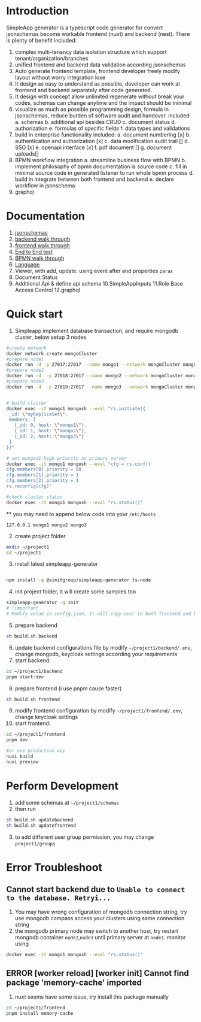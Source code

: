 # Introduction
SimpleApp generator is a typescript code generator for convert jsonschemas become workable frontend (nuxt) and backend (nest). There is plenty of benefit included:
1. complex multi-tenancy data isolation structure which support tenant/organization/branches
2. unified frontend and backend data validation according jsonschemas
3. Auto generate frontend template, frontend developer freely modify layout without worry integration lose
4. It design as easy to understand as possible, developer can work at frontend and backend separately after code generated.
5. It design with concept allow unlimited regenerate without break your codes, schemas can change anytime and the impact should be minimal
6. visualize as much as possible programming design, formula in jsonschemas, reduce burden of software audit and handover. included
  a. schemas
  b. additional api besides CRUD
  c. document status
  d. authorization
  e. formulas of specific fields
  f. data types and validations
7. build in enterprise functionality included:
  a. document numbering [x]
  b. authentication and authorization [x]
  c. data modification audit trail []
  d. SSO [x]
  e. openapi interface [x]
  f. pdf document []
  g. document uploads[]
8. BPMN workflow integration
  a. streamline business flow with BPMN
  b. implement philosophy of bpmn documentation is source code
  c. fill in minimal source code in generated listener to run whole bpmn process
  d. build in integrate between both frontend and backend
  e. declare workflow in jsonschema
9. graphql 

# Documentation
1. [jsonschemas](./docs/jsonschema.md)
2. [backend walk through](./docs/backend.md)
3. [frontend walk through](./docs/frontend.md)
4. [End to End test](./docs/test.md)
5. [BPMN walk through](./docs/bpmn.md)
6. [Language](./doc/language.md)
7. Viewer, with add, update. using event after and properties `paras`
8. Document Status
9. Additional Api & define api schema
10.SimpleAppInputs
11.Role Base Access Control
12.graphql


# Quick start
1. Simpleapp implement database transaction, and require mongodb cluster, below setup 3 nodes
```sh
#create network
docker network create mongoCluster
#prepare node1
docker run -d -p 27017:27017 --name mongo1 --network mongoCluster mongo:6 mongod --replSet myReplicaSet --bind_ip localhost,mongo1
#prepare node2
docker run -d  -p 27018:27017 --name mongo2 --network mongoCluster mongo:6 mongod --replSet myReplicaSet --bind_ip localhost,mongo2
#prepare node3
docker run -d  -p 27019:27017 --name mongo3 --network mongoCluster mongo:6 mongod --replSet myReplicaSet --bind_ip localhost,mongo3


# build cluster
docker exec -it mongo1 mongosh --eval "rs.initiate({
 _id: \"myReplicaSet\",
 members: [
   {_id: 0, host: \"mongo1\"},
   {_id: 1, host: \"mongo2\"},
   {_id: 2, host: \"mongo3\"}
 ]
})"

# set mongod1 high priority as primary server
docker exec -it mongo1 mongosh --eval "cfg = rs.conf()
cfg.members[0].priority = 50
cfg.members[1].priority = 1
cfg.members[2].priority = 1
rs.reconfig(cfg)"

#check cluster status
docker exec -it mongo1 mongosh --eval "rs.status()"

```

** you may need to append below code into your `/etc/hosts`
```
127.0.0.1 mongo1 mongo2 mongo3
```



2. create project folder
```sh
mkdir ~/project1
cd ~/project1
```
3. install latest simpleapp-generator
```sh

npm install -g @simitgroup/simpleapp-generator ts-node
```
4. init project folder, it will create some samples too
```sh
simpleapp-generator -g init
# !important
# Modify value in config.json, it will copy over to both frontend and backend .env
```

5. prepare backend
```sh
sh build.sh backend
```
6. update backend configurations file by modify `~/project1/backend/.env`, change mongodb, keycloak settings according your requirements
7. start backend:
```sh
cd ~/project1/backend
pnpm start:dev
```

8. prepare frontend (i use pnpm cause faster)
```sh
sh build.sh frontend
```
9. modify frontend configuration by modify `~/project1/frontend/.env`, change keycloak settings
10. start frontend:
```sh
cd ~/project1/frontend
pnpm dev

#or use production way
nuxi build
nuxi preview
```


# Perform Development
1. add some schemas at `~/project1/schemas`
2. then run 
```sh
sh build.sh updatebackend
sh build.sh updatefrontend
```
3. to add different user group permission, you may change `project1/groups`



# Error Troubleshoot

## Cannot start backend due to `Unable to connect to the database. Retryi...`
1. You may have wrong configuration of mongodb connection string, try use mongodb compass access your clusters using same connection string
2. the mongodb primary node may switch to another host, try restart mongodb container `node2`,`node3` until primary server at `node1`. monitor using 
```sh
docker exec -it mongo1 mongosh --eval "rs.status()"
```


## ERROR  [worker reload] [worker init] Cannot find package 'memory-cache' imported 
1. nuxt seems have some issue, try install this package manually
```sh
cd ~/project1/frontend
pnpm install memory-cache
```